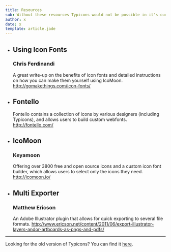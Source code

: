 ```yaml
---
title: Resources
sub: Without these resources Typicons would not be possible in it's current form.
author: x 
date: x
template: article.jade
---
```


- 
  ## Using Icon Fonts
  ### Chris Ferdinandi
  A great write-up on the benefits of icon fonts and detailed instructions on how you can make them yourself using IcoMoon.
  http://gomakethings.com/icon-fonts/

- ## Fontello
  Fontello contains a collection of icons by various designers (including Typicons), and allows users to build custom webfonts.
  http://fontello.com/

- ## IcoMoon
  ### Keyamoon
  Offering over 3800 free and open source icons and a custom icon font builder, which allows users to select only the icons they need.
  http://icomoon.io/

- ## Multi Exporter
  ### Matthew Ericson
  An Adobe Illustrator plugin that allows for quick exporting to several file formats.
  http://www.ericson.net/content/2011/06/export-illustrator-layers-andor-artboards-as-pngs-and-pdfs/

----

Looking for the old version of Typicons? You can find it [here](/resources/typicons.1.0.zip).